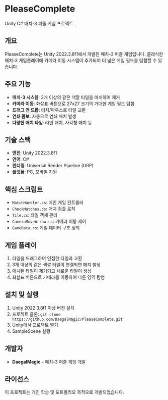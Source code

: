# PleaseComplete

Unity C# 매치-3 퍼즐 게임 프로젝트

## 개요
PleaseComplete는 Unity 2022.3.8f1에서 개발된 매치-3 퍼즐 게임입니다. 클래식한 매치-3 게임플레이에 카메라 이동 시스템이 추가되어 더 넓은 게임 필드를 탐험할 수 있습니다.

## 주요 기능
- **매치-3 시스템**: 3개 이상의 같은 색깔 타일을 매치하여 제거
- **카메라 이동**: 화살표 버튼으로 27x27 크기의 거대한 게임 필드 탐험
- **드래그 앤 드롭**: 터치/마우스로 타일 교환
- **연쇄 콤보**: 자동으로 연쇄 매치 발생
- **다양한 매치 타입**: 라인 매치, 사각형 매치 등

## 기술 스택
- **엔진**: Unity 2022.3.8f1
- **언어**: C#
- **렌더링**: Universal Render Pipeline (URP)
- **플랫폼**: PC, 모바일 지원

## 핵심 스크립트
- `MatchHandler.cs`: 메인 게임 컨트롤러
- `CheckMatches.cs`: 매치 검출 로직
- `Tile.cs`: 타일 객체 관리
- `CameraMoveArrow.cs`: 카메라 이동 제어
- `GameData.cs`: 게임 데이터 구조 정의

## 게임 플레이
1. 타일을 드래그하여 인접한 타일과 교환
2. 3개 이상의 같은 색깔 타일이 연결되면 매치 발생
3. 매치된 타일이 제거되고 새로운 타일이 생성
4. 화살표 버튼으로 카메라를 이동하여 다른 영역 탐험

## 설치 및 실행
1. Unity 2022.3.8f1 이상 버전 설치
2. 프로젝트 클론: `git clone https://github.com/DaegalMagic/PleaseComplete.git`
3. Unity에서 프로젝트 열기
4. SampleScene 실행

## 개발자
- **DaegalMagic** - 매치-3 퍼즐 게임 개발

## 라이선스
이 프로젝트는 개인 학습 및 포트폴리오 목적으로 개발되었습니다.
